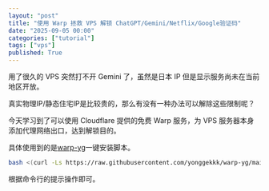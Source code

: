 ```yaml
---
layout: "post"
title: "使用 Warp 拯救 VPS 解锁 ChatGPT/Gemini/Netflix/Google验证码"
date: "2025-09-05 00:00"
categories: ["tutorial"]
tags: ["vps"]
published: True
---
```


用了很久的 VPS 突然打不开 Gemini 了，虽然是日本 IP 但是显示服务尚未在当前地区开放。

真实物理IP/静态住宅IP是比较贵的，那么有没有一种办法可以解除这些限制呢？

<!--more-->

今天学习到了可以使用 Cloudflare 提供的免费 Warp 服务，为 VPS 服务器本身添加代理网络出口，达到解锁目的。

具体使用到的是[warp-yg](https://github.com/yonggekkk/warp-yg)一键安装脚本。

```bash
bash <(curl -Ls https://raw.githubusercontent.com/yonggekkk/warp-yg/main/CFwarp.sh)
```

根据命令行的提示操作即可。
